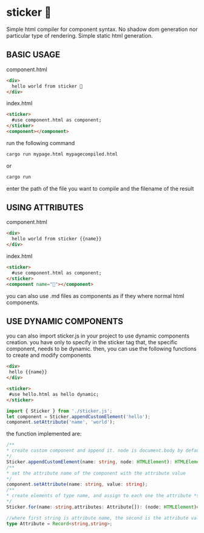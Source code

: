 # sticker 🦙
Simple html compiler for component syntax. No shadow dom generation nor particular type of rendering. Simple static html generation.

## BASIC USAGE 

component.html

```html
<div>
  hello world from sticker 🦙
</div>
```

index.html

```html
<sticker>
  #use component.html as component;
</sticker>
<component></component>
```

run the following command
```bash
cargo run mypage.html mypagecompiled.html
```

or

```bash
cargo run
```

enter the path of the file you want to compile and the filename of the result

## USING ATTRIBUTES

component.html

```html
<div>
  hello world from sticker {{name}}
</div>
```

index.html

```html
<sticker>
  #use component.html as component;
</sticker>
<component name="🦙"></component>
```

you can also use .md files as components as if they where normal html components.

## USE DYNAMIC COMPONENTS
 you can also import sticker.js in your project to use dynamic components creation. you have only to specify in the sticker tag that, the specific component, needs to be dynamic. then, you can use the following functions to create and modify components
 ```html
 <div>
  hello {{name}}
</div>
 ```

 ```html
<sticker>
  #use hello.html as hello dynamic;
</sticker>
 ```

 ```javascript
 import { Sticker } from './sticker.js';
let component = Sticker.appendCustomElement('hello');
component.setAttribute('name', 'world');
 ```
the function implemented are:
 ```typescript  
 /**
 * create custom component and append it. node is document.body by default
 */
Sticker.appendCustomElement(name: string, node: HTMLElement): HTMLElement;
/**
* set the attribute name of the component with the attribute value
*/
component.setAttribute(name: string, value: string);
/**
* create elements of type name, and assign to each one the attribute *specified in each attribute.
*/
Sticker.for(name: string,attributes: Attribute[]): (node: HTMLElement)=>void;

//where first string is attribute name, the second is the attribute value
type Attribute = Record<string,string>;
 ```

